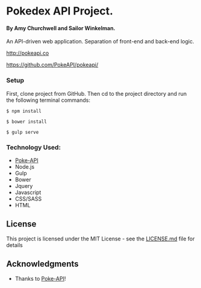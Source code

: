 # Pokedex API Project.
#### By Amy Churchwell and Sailor Winkelman.

An API-driven web application. Separation of front-end and back-end logic.

http://pokeapi.co

https://github.com/PokeAPI/pokeapi/

### Setup

First, clone project from GitHub. Then cd to the project directory and run the following terminal commands:

```
$ npm install
```

```
$ bower install
```

```
$ gulp serve
```

### Technology Used:

* [Poke-API](http://pokeapi.co)
* Node.js
* Gulp
* Bower
* Jquery
* Javascript
* CSS/SASS
* HTML


## License

This project is licensed under the MIT License - see the [LICENSE.md](LICENSE.md) file for details

## Acknowledgments

* Thanks to [Poke-API](http://pokeapi.co)! 
